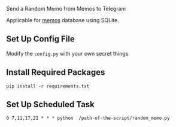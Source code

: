 Send a Random Memo from Memos to Telegram

Applicable for  [memos](https://github.com/usememos/memos)  database using SQLite.

## Set Up Config File

Modify the `config.py` with your own secret things.

## Install Required Packages

`pip install -r requirements.txt`

## Set Up Scheduled Task

`0 7,11,17,21 * * * python  /path-of-the-script/random_memo.py`